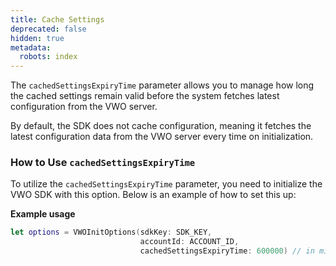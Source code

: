 ```yaml
---
title: Cache Settings
deprecated: false
hidden: true
metadata:
  robots: index
---
```

The `cachedSettingsExpiryTime` parameter allows you to manage how long the cached settings remain valid before the system fetches latest configuration from the VWO server.

By default, the SDK does not cache configuration, meaning it fetches the latest configuration data from the VWO server every time on initialization.

### How to Use `cachedSettingsExpiryTime`

To utilize the `cachedSettingsExpiryTime` parameter, you need to initialize the VWO SDK with this option. Below is an example of how to set this up:

**Example usage**

```swift Swift
let options = VWOInitOptions(sdkKey: SDK_KEY, 
                             accountId: ACCOUNT_ID, 
                             cachedSettingsExpiryTime: 600000) // in milliseconds

```